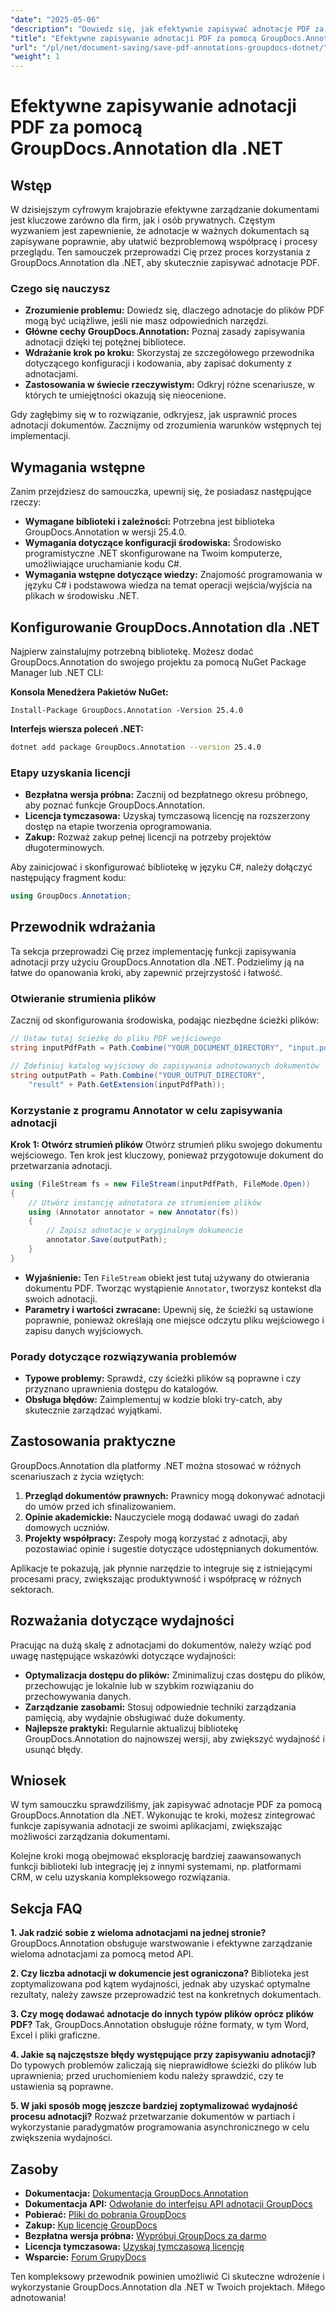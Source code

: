```yaml
---
"date": "2025-05-06"
"description": "Dowiedz się, jak efektywnie zapisywać adnotacje PDF za pomocą GroupDocs.Annotation dla platformy .NET. Usprawnij proces zarządzania dokumentami dzięki naszemu szczegółowemu przewodnikowi."
"title": "Efektywne zapisywanie adnotacji PDF za pomocą GroupDocs.Annotation dla .NET"
"url": "/pl/net/document-saving/save-pdf-annotations-groupdocs-dotnet/"
"weight": 1
---
```


# Efektywne zapisywanie adnotacji PDF za pomocą GroupDocs.Annotation dla .NET

## Wstęp

W dzisiejszym cyfrowym krajobrazie efektywne zarządzanie dokumentami jest kluczowe zarówno dla firm, jak i osób prywatnych. Częstym wyzwaniem jest zapewnienie, że adnotacje w ważnych dokumentach są zapisywane poprawnie, aby ułatwić bezproblemową współpracę i procesy przeglądu. Ten samouczek przeprowadzi Cię przez proces korzystania z GroupDocs.Annotation dla .NET, aby skutecznie zapisywać adnotacje PDF.

### Czego się nauczysz
- **Zrozumienie problemu:** Dowiedz się, dlaczego adnotacje do plików PDF mogą być uciążliwe, jeśli nie masz odpowiednich narzędzi.
- **Główne cechy GroupDocs.Annotation:** Poznaj zasady zapisywania adnotacji dzięki tej potężnej bibliotece.
- **Wdrażanie krok po kroku:** Skorzystaj ze szczegółowego przewodnika dotyczącego konfiguracji i kodowania, aby zapisać dokumenty z adnotacjami.
- **Zastosowania w świecie rzeczywistym:** Odkryj różne scenariusze, w których te umiejętności okazują się nieocenione.

Gdy zagłębimy się w to rozwiązanie, odkryjesz, jak usprawnić proces adnotacji dokumentów. Zacznijmy od zrozumienia warunków wstępnych tej implementacji.

## Wymagania wstępne

Zanim przejdziesz do samouczka, upewnij się, że posiadasz następujące rzeczy:
- **Wymagane biblioteki i zależności:** Potrzebna jest biblioteka GroupDocs.Annotation w wersji 25.4.0.
- **Wymagania dotyczące konfiguracji środowiska:** Środowisko programistyczne .NET skonfigurowane na Twoim komputerze, umożliwiające uruchamianie kodu C#.
- **Wymagania wstępne dotyczące wiedzy:** Znajomość programowania w języku C# i podstawowa wiedza na temat operacji wejścia/wyjścia na plikach w środowisku .NET.

## Konfigurowanie GroupDocs.Annotation dla .NET

Najpierw zainstalujmy potrzebną bibliotekę. Możesz dodać GroupDocs.Annotation do swojego projektu za pomocą NuGet Package Manager lub .NET CLI:

**Konsola Menedżera Pakietów NuGet:**
```shell
Install-Package GroupDocs.Annotation -Version 25.4.0
```

**Interfejs wiersza poleceń .NET:**
```bash
dotnet add package GroupDocs.Annotation --version 25.4.0
```

### Etapy uzyskania licencji
- **Bezpłatna wersja próbna:** Zacznij od bezpłatnego okresu próbnego, aby poznać funkcje GroupDocs.Annotation.
- **Licencja tymczasowa:** Uzyskaj tymczasową licencję na rozszerzony dostęp na etapie tworzenia oprogramowania.
- **Zakup:** Rozważ zakup pełnej licencji na potrzeby projektów długoterminowych.

Aby zainicjować i skonfigurować bibliotekę w języku C#, należy dołączyć następujący fragment kodu:
```csharp
using GroupDocs.Annotation;
```

## Przewodnik wdrażania
Ta sekcja przeprowadzi Cię przez implementację funkcji zapisywania adnotacji przy użyciu GroupDocs.Annotation dla .NET. Podzielimy ją na łatwe do opanowania kroki, aby zapewnić przejrzystość i łatwość.

### Otwieranie strumienia plików
Zacznij od skonfigurowania środowiska, podając niezbędne ścieżki plików:
```csharp
// Ustaw tutaj ścieżkę do pliku PDF wejściowego
string inputPdfPath = Path.Combine("YOUR_DOCUMENT_DIRECTORY", "input.pdf");

// Zdefiniuj katalog wyjściowy do zapisywania adnotowanych dokumentów
string outputPath = Path.Combine("YOUR_OUTPUT_DIRECTORY", 
    "result" + Path.GetExtension(inputPdfPath));
```

### Korzystanie z programu Annotator w celu zapisywania adnotacji
**Krok 1: Otwórz strumień plików**
Otwórz strumień pliku swojego dokumentu wejściowego. Ten krok jest kluczowy, ponieważ przygotowuje dokument do przetwarzania adnotacji.
```csharp
using (FileStream fs = new FileStream(inputPdfPath, FileMode.Open))
{
    // Utwórz instancję adnotatora ze strumieniem plików
    using (Annotator annotator = new Annotator(fs))
    {
        // Zapisz adnotacje w oryginalnym dokumencie
        annotator.Save(outputPath);
    }
}
```
- **Wyjaśnienie:** Ten `FileStream` obiekt jest tutaj używany do otwierania dokumentu PDF. Tworząc wystąpienie `Annotator`, tworzysz kontekst dla swoich adnotacji.
- **Parametry i wartości zwracane:** Upewnij się, że ścieżki są ustawione poprawnie, ponieważ określają one miejsce odczytu pliku wejściowego i zapisu danych wyjściowych.

### Porady dotyczące rozwiązywania problemów
- **Typowe problemy:** Sprawdź, czy ścieżki plików są poprawne i czy przyznano uprawnienia dostępu do katalogów.
- **Obsługa błędów:** Zaimplementuj w kodzie bloki try-catch, aby skutecznie zarządzać wyjątkami.

## Zastosowania praktyczne
GroupDocs.Annotation dla platformy .NET można stosować w różnych scenariuszach z życia wziętych:
1. **Przegląd dokumentów prawnych:** Prawnicy mogą dokonywać adnotacji do umów przed ich sfinalizowaniem.
2. **Opinie akademickie:** Nauczyciele mogą dodawać uwagi do zadań domowych uczniów.
3. **Projekty współpracy:** Zespoły mogą korzystać z adnotacji, aby pozostawiać opinie i sugestie dotyczące udostępnianych dokumentów.

Aplikacje te pokazują, jak płynnie narzędzie to integruje się z istniejącymi procesami pracy, zwiększając produktywność i współpracę w różnych sektorach.

## Rozważania dotyczące wydajności
Pracując na dużą skalę z adnotacjami do dokumentów, należy wziąć pod uwagę następujące wskazówki dotyczące wydajności:
- **Optymalizacja dostępu do plików:** Zminimalizuj czas dostępu do plików, przechowując je lokalnie lub w szybkim rozwiązaniu do przechowywania danych.
- **Zarządzanie zasobami:** Stosuj odpowiednie techniki zarządzania pamięcią, aby wydajnie obsługiwać duże dokumenty.
- **Najlepsze praktyki:** Regularnie aktualizuj bibliotekę GroupDocs.Annotation do najnowszej wersji, aby zwiększyć wydajność i usunąć błędy.

## Wniosek
W tym samouczku sprawdziliśmy, jak zapisywać adnotacje PDF za pomocą GroupDocs.Annotation dla .NET. Wykonując te kroki, możesz zintegrować funkcje zapisywania adnotacji ze swoimi aplikacjami, zwiększając możliwości zarządzania dokumentami.

Kolejne kroki mogą obejmować eksplorację bardziej zaawansowanych funkcji biblioteki lub integrację jej z innymi systemami, np. platformami CRM, w celu uzyskania kompleksowego rozwiązania.

## Sekcja FAQ
**1. Jak radzić sobie z wieloma adnotacjami na jednej stronie?**
GroupDocs.Annotation obsługuje warstwowanie i efektywne zarządzanie wieloma adnotacjami za pomocą metod API.

**2. Czy liczba adnotacji w dokumencie jest ograniczona?**
Biblioteka jest zoptymalizowana pod kątem wydajności, jednak aby uzyskać optymalne rezultaty, należy zawsze przeprowadzić test na konkretnych dokumentach.

**3. Czy mogę dodawać adnotacje do innych typów plików oprócz plików PDF?**
Tak, GroupDocs.Annotation obsługuje różne formaty, w tym Word, Excel i pliki graficzne.

**4. Jakie są najczęstsze błędy występujące przy zapisywaniu adnotacji?**
Do typowych problemów zaliczają się nieprawidłowe ścieżki do plików lub uprawnienia; przed uruchomieniem kodu należy sprawdzić, czy te ustawienia są poprawne.

**5. W jaki sposób mogę jeszcze bardziej zoptymalizować wydajność procesu adnotacji?**
Rozważ przetwarzanie dokumentów w partiach i wykorzystanie paradygmatów programowania asynchronicznego w celu zwiększenia wydajności.

## Zasoby
- **Dokumentacja:** [Dokumentacja GroupDocs.Annotation](https://docs.groupdocs.com/annotation/net/)
- **Dokumentacja API:** [Odwołanie do interfejsu API adnotacji GroupDocs](https://reference.groupdocs.com/annotation/net/)
- **Pobierać:** [Pliki do pobrania GroupDocs](https://releases.groupdocs.com/annotation/net/)
- **Zakup:** [Kup licencję GroupDocs](https://purchase.groupdocs.com/buy)
- **Bezpłatna wersja próbna:** [Wypróbuj GroupDocs za darmo](https://releases.groupdocs.com/annotation/net/)
- **Licencja tymczasowa:** [Uzyskaj tymczasową licencję](https://purchase.groupdocs.com/temporary-license/)
- **Wsparcie:** [Forum GrupyDocs](https://forum.groupdocs.com/c/annotation/)

Ten kompleksowy przewodnik powinien umożliwić Ci skuteczne wdrożenie i wykorzystanie GroupDocs.Annotation dla .NET w Twoich projektach. Miłego adnotowania!